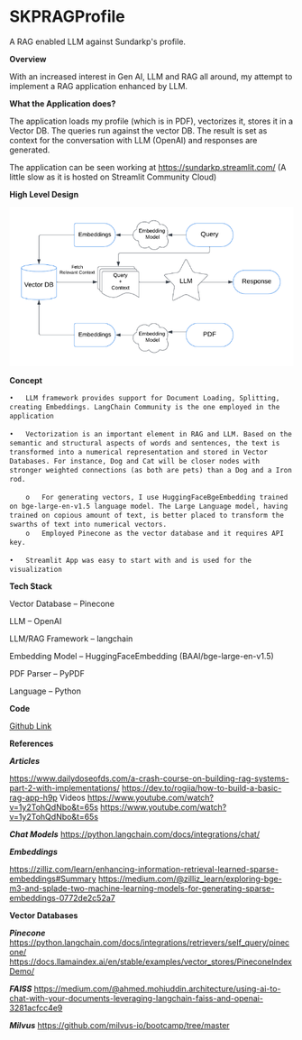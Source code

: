 # SKPRAGProfile
A RAG enabled LLM against Sundarkp's profile. 


**Overview**

With an increased interest in Gen AI, LLM and RAG all around, my attempt to implement a RAG application enhanced by LLM. 

**What the Application does?**

The application loads my profile (which is in PDF), vectorizes it, stores it in a Vector DB. The queries run against the vector DB. The result is set as context for the conversation with LLM (OpenAI) and responses are generated.  

The application can be seen working at https://sundarkp.streamlit.com/ (A little slow as it is hosted on Streamlit Community Cloud)

**High Level Design**
  
  <img src="../Images/RAG.png">

**Concept** 

    •	LLM framework provides support for Document Loading, Splitting, creating Embeddings. LangChain Community is the one employed in the application
    
    •	Vectorization is an important element in RAG and LLM. Based on the semantic and structural aspects of words and sentences, the text is transformed into a numerical representation and stored in Vector Databases. For instance, Dog and Cat will be closer nodes with stronger weighted connections (as both are pets) than a Dog and a Iron rod. 
    
        o	For generating vectors, I use HuggingFaceBgeEmbedding trained on bge-large-en-v1.5 language model. The Large Language model, having trained on copious amount of text, is better placed to transform the swarths of text into numerical vectors. 
        o	Employed Pinecone as the vector database and it requires API key. 
    
    •	Streamlit App was easy to start with and is used for the visualization


**Tech Stack**

Vector Database – Pinecone

LLM – OpenAI

LLM/RAG Framework – langchain

Embedding Model – HuggingFaceEmbedding (BAAI/bge-large-en-v1.5)

PDF Parser – PyPDF

Language – Python


**Code**

[Github Link](https://github.com/clicksuku/SundarkpCode/blob/master/RAG_LLM_Profile(PineCone%2C%20OpenAI%2C%20Python)/Skp_RAGApp.py)


**References**

***Articles***

https://www.dailydoseofds.com/a-crash-course-on-building-rag-systems-part-2-with-implementations/ 
https://dev.to/rogiia/how-to-build-a-basic-rag-app-h9p
Videos
https://www.youtube.com/watch?v=1y2TohQdNbo&t=65s 
https://www.youtube.com/watch?v=1y2TohQdNbo&t=65s 

***Chat Models***
https://python.langchain.com/docs/integrations/chat/ 

***Embeddings***

https://zilliz.com/learn/enhancing-information-retrieval-learned-sparse-embeddings#Summary 
https://medium.com/@zilliz_learn/exploring-bge-m3-and-splade-two-machine-learning-models-for-generating-sparse-embeddings-0772de2c52a7 

**Vector Databases**

***Pinecone***
https://python.langchain.com/docs/integrations/retrievers/self_query/pinecone/
https://docs.llamaindex.ai/en/stable/examples/vector_stores/PineconeIndexDemo/ 

***FAISS***
https://medium.com/@ahmed.mohiuddin.architecture/using-ai-to-chat-with-your-documents-leveraging-langchain-faiss-and-openai-3281acfcc4e9

***Milvus***
https://github.com/milvus-io/bootcamp/tree/master


